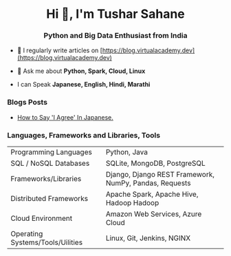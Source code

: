 <h1 align="center">Hi 👋, I'm Tushar Sahane</h1>
<h3 align="center">Python and Big Data Enthusiast from India</h3>
<!--
<p align="center"> <a href="https://twitter.com/jumbadga" target="blank"><img src="https://img.shields.io/twitter/follow/jumbadga?logo=twitter&style=for-the-badge" alt="jumbadga" /></a> </p>
-->


- 📝 I regularly write articles on [https://blog.virtualacademy.dev](https://blog.virtualacademy.dev)

- 💬 Ask me about **Python, Spark, Cloud, Linux**

- I can Speak **Japanese, English, Hindi, Marathi**

### Blogs Posts
<!-- BLOG-POST-LIST:START -->
- [How to Say &#39;I Agree&#39; In Japanese.](https://blog.virtualacademy.dev/how-to-say-i-agree-in-japanese)
<!-- BLOG-POST-LIST:END -->

### Languages, Frameworks and Libraries, Tools 
|                  |                    |
| :------------- | :-------------------- |
| Programming Languages | Python, Java |
| SQL / NoSQL Databases | SQLite, MongoDB, PostgreSQL |
| Frameworks/Libraries | Django, Django REST Framework, NumPy, Pandas, Requests |
| Distributed Frameworks | Apache Spark, Apache Hive, Hadoop Hadoop |
| Cloud Environment | Amazon Web Services, Azure Cloud |
| Operating Systems/Tools/Uilities | Linux, Git, Jenkins, NGINX |


<!--
<p align="center">&nbsp;<img src="https://github-readme-stats.vercel.app/api?username=jumbadga&show_icons=true&locale=en" alt="jumbadga" /></p>
-->
